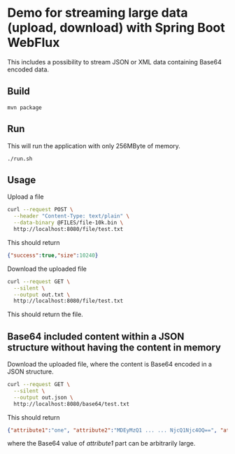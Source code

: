 # Demo for streaming large data (upload, download) with Spring Boot WebFlux 

This includes a possibility to stream JSON or XML data containing Base64 encoded data.

## Build

```
mvn package
```

## Run

This will run the application with only 256MByte of memory.

```
./run.sh
```

## Usage

Upload a file

```bash
curl --request POST \
  --header "Content-Type: text/plain" \
  --data-binary @FILES/file-10k.bin \
  http://localhost:8080/file/test.txt
```

This should return

```json
{"success":true,"size":10240}
```

Download the uploaded file

```bash
curl --request GET \
  --silent \
  --output out.txt \
  http://localhost:8080/file/test.txt
```

This should return the file.

## Base64 included content within a JSON structure without having the content in memory

Download the uploaded file, where the content is Base64 encoded in a JSON structure.

```bash
curl --request GET \
  --silent \
  --output out.json \
  http://localhost:8080/base64/test.txt
```

This should return

```json
{"attribute1":"one", "attribute2":"MDEyMzQ1 ... ... NjcQ1Njc4OQ==", "attribute3":"three"}
```

where the Base64 value of *attribute1* part can be arbitrarily large.
